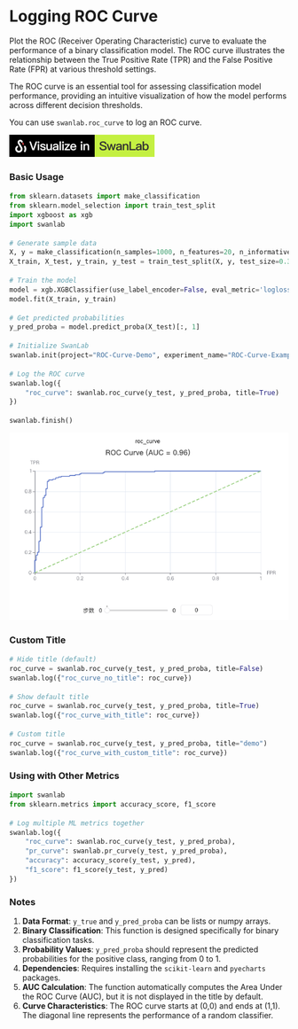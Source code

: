 # Logging ROC Curve

Plot the ROC (Receiver Operating Characteristic) curve to evaluate the performance of a binary classification model. The ROC curve illustrates the relationship between the True Positive Rate (TPR) and the False Positive Rate (FPR) at various threshold settings.

The ROC curve is an essential tool for assessing classification model performance, providing an intuitive visualization of how the model performs across different decision thresholds.

You can use `swanlab.roc_curve` to log an ROC curve.

[![](https://raw.githubusercontent.com/SwanHubX/assets/main/badge1.svg)](https://swanlab.cn/@ZeyiLin/ComputeMetrics/runs/gvivixdwka8lyutdxt865/chart#NHFwdTEx-Uzk3bUJKMVY=)

### Basic Usage

```python
from sklearn.datasets import make_classification
from sklearn.model_selection import train_test_split
import xgboost as xgb
import swanlab

# Generate sample data
X, y = make_classification(n_samples=1000, n_features=20, n_informative=2, n_redundant=10, random_state=42)
X_train, X_test, y_train, y_test = train_test_split(X, y, test_size=0.3, random_state=42)

# Train the model
model = xgb.XGBClassifier(use_label_encoder=False, eval_metric='logloss')
model.fit(X_train, y_train)

# Get predicted probabilities
y_pred_proba = model.predict_proba(X_test)[:, 1]

# Initialize SwanLab
swanlab.init(project="ROC-Curve-Demo", experiment_name="ROC-Curve-Example")

# Log the ROC curve
swanlab.log({
    "roc_curve": swanlab.roc_curve(y_test, y_pred_proba, title=True)
})

swanlab.finish()
```

![](./pr-roc_curve/demo.png)

### Custom Title

```python
# Hide title (default)
roc_curve = swanlab.roc_curve(y_test, y_pred_proba, title=False)
swanlab.log({"roc_curve_no_title": roc_curve})

# Show default title
roc_curve = swanlab.roc_curve(y_test, y_pred_proba, title=True)
swanlab.log({"roc_curve_with_title": roc_curve})

# Custom title
roc_curve = swanlab.roc_curve(y_test, y_pred_proba, title="demo")
swanlab.log({"roc_curve_with_custom_title": roc_curve})
```

### Using with Other Metrics

```python
import swanlab
from sklearn.metrics import accuracy_score, f1_score

# Log multiple ML metrics together
swanlab.log({
    "roc_curve": swanlab.roc_curve(y_test, y_pred_proba),
    "pr_curve": swanlab.pr_curve(y_test, y_pred_proba),
    "accuracy": accuracy_score(y_test, y_pred),
    "f1_score": f1_score(y_test, y_pred)
})
```

### Notes

1. **Data Format**: `y_true` and `y_pred_proba` can be lists or numpy arrays.
2. **Binary Classification**: This function is designed specifically for binary classification tasks.
3. **Probability Values**: `y_pred_proba` should represent the predicted probabilities for the positive class, ranging from 0 to 1.
4. **Dependencies**: Requires installing the `scikit-learn` and `pyecharts` packages.
5. **AUC Calculation**: The function automatically computes the Area Under the ROC Curve (AUC), but it is not displayed in the title by default.
6. **Curve Characteristics**: The ROC curve starts at (0,0) and ends at (1,1). The diagonal line represents the performance of a random classifier.